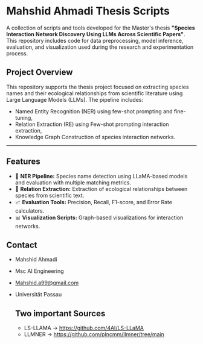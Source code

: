 
# Mahshid Ahmadi Thesis Scripts

A collection of scripts and tools developed for the Master's thesis **"Species Interaction Network Discovery Using LLMs Across Scientific Papers"**. This repository includes code for data preprocessing, model inference, evaluation, and visualization used during the research and experimentation process.


## Project Overview

This repository supports the thesis project focused on extracting species names and their ecological relationships from scientific literature using Large Language Models (LLMs). The pipeline includes:
- Named Entity Recognition (NER) using few-shot prompting and fine-tuning,
- Relation Extraction (RE) using Few-shot prompting interaction extraction,
- Knowledge Graph Construction of species interaction networks.

---

## Features

- 📑 **NER Pipeline:** Species name detection using LLaMA-based models and evaluation with multiple matching metrics.
- 🔗 **Relation Extraction:** Extraction of ecological relationships between species from scientific text.
- 📈 **Evaluation Tools:** Precision, Recall, F1-score, and Error Rate calculators.
- 📊 **Visualization Scripts:** Graph-based visualizations for interaction networks.

## Contact

- Mahshid Ahmadi 
- Msc AI Engineering
- [Mahshid.a99@gmail.com](mailto:Mahshid.a99@gmail.com)
- Universität Passau

  ## Two important Sources
  - LS-LLAMA -> https://github.com/4AI/LS-LLaMA
  - LLMNER -> https://github.com/plncmm/llmner/tree/main

